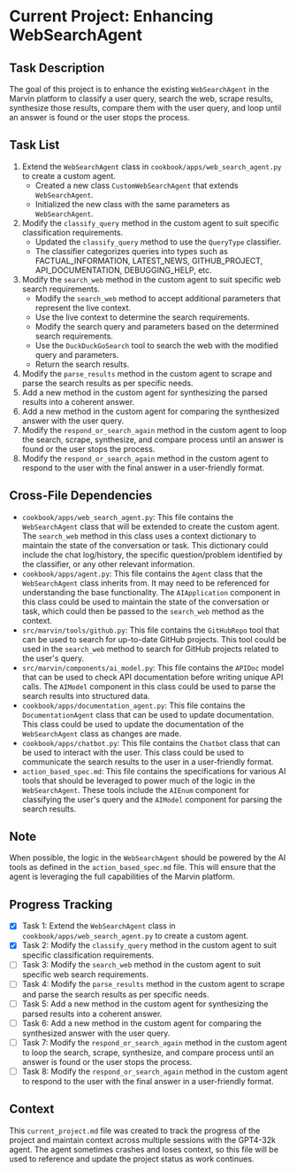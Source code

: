 # Current Project: Enhancing WebSearchAgent

## Task Description
The goal of this project is to enhance the existing `WebSearchAgent` in the Marvin platform to classify a user query, search the web, scrape results, synthesize those results, compare them with the user query, and loop until an answer is found or the user stops the process.

## Task List
1. Extend the `WebSearchAgent` class in `cookbook/apps/web_search_agent.py` to create a custom agent.
    - Created a new class `CustomWebSearchAgent` that extends `WebSearchAgent`.
    - Initialized the new class with the same parameters as `WebSearchAgent`.
2. Modify the `classify_query` method in the custom agent to suit specific classification requirements.
    - Updated the `classify_query` method to use the `QueryType` classifier.
    - The classifier categorizes queries into types such as FACTUAL_INFORMATION, LATEST_NEWS, GITHUB_PROJECT, API_DOCUMENTATION, DEBUGGING_HELP, etc.
3. Modify the `search_web` method in the custom agent to suit specific web search requirements.
    - Modify the `search_web` method to accept additional parameters that represent the live context.
    - Use the live context to determine the search requirements.
    - Modify the search query and parameters based on the determined search requirements.
    - Use the `DuckDuckGoSearch` tool to search the web with the modified query and parameters.
    - Return the search results.
4. Modify the `parse_results` method in the custom agent to scrape and parse the search results as per specific needs.
5. Add a new method in the custom agent for synthesizing the parsed results into a coherent answer.
6. Add a new method in the custom agent for comparing the synthesized answer with the user query.
7. Modify the `respond_or_search_again` method in the custom agent to loop the search, scrape, synthesize, and compare process until an answer is found or the user stops the process.
8. Modify the `respond_or_search_again` method in the custom agent to respond to the user with the final answer in a user-friendly format.

## Cross-File Dependencies
- `cookbook/apps/web_search_agent.py`: This file contains the `WebSearchAgent` class that will be extended to create the custom agent. The `search_web` method in this class uses a context dictionary to maintain the state of the conversation or task. This dictionary could include the chat log/history, the specific question/problem identified by the classifier, or any other relevant information.
- `cookbook/apps/agent.py`: This file contains the `Agent` class that the `WebSearchAgent` class inherits from. It may need to be referenced for understanding the base functionality. The `AIApplication` component in this class could be used to maintain the state of the conversation or task, which could then be passed to the `search_web` method as the context.
- `src/marvin/tools/github.py`: This file contains the `GitHubRepo` tool that can be used to search for up-to-date GitHub projects. This tool could be used in the `search_web` method to search for GitHub projects related to the user's query.
- `src/marvin/components/ai_model.py`: This file contains the `APIDoc` model that can be used to check API documentation before writing unique API calls. The `AIModel` component in this class could be used to parse the search results into structured data.
- `cookbook/apps/documentation_agent.py`: This file contains the `DocumentationAgent` class that can be used to update documentation. This class could be used to update the documentation of the `WebSearchAgent` class as changes are made.
- `cookbook/apps/chatbot.py`: This file contains the `Chatbot` class that can be used to interact with the user. This class could be used to communicate the search results to the user in a user-friendly format.
- `action_based_spec.md`: This file contains the specifications for various AI tools that should be leveraged to power much of the logic in the `WebSearchAgent`. These tools include the `AIEnum` component for classifying the user's query and the `AIModel` component for parsing the search results.

## Note
When possible, the logic in the `WebSearchAgent` should be powered by the AI tools as defined in the `action_based_spec.md` file. This will ensure that the agent is leveraging the full capabilities of the Marvin platform.

## Progress Tracking
- [x] Task 1: Extend the `WebSearchAgent` class in `cookbook/apps/web_search_agent.py` to create a custom agent.
- [x] Task 2: Modify the `classify_query` method in the custom agent to suit specific classification requirements.
- [ ] Task 3: Modify the `search_web` method in the custom agent to suit specific web search requirements.
- [ ] Task 4: Modify the `parse_results` method in the custom agent to scrape and parse the search results as per specific needs.
- [ ] Task 5: Add a new method in the custom agent for synthesizing the parsed results into a coherent answer.
- [ ] Task 6: Add a new method in the custom agent for comparing the synthesized answer with the user query.
- [ ] Task 7: Modify the `respond_or_search_again` method in the custom agent to loop the search, scrape, synthesize, and compare process until an answer is found or the user stops the process.
- [ ] Task 8: Modify the `respond_or_search_again` method in the custom agent to respond to the user with the final answer in a user-friendly format.

## Context
This `current_project.md` file was created to track the progress of the project and maintain context across multiple sessions with the GPT4-32k agent. The agent sometimes crashes and loses context, so this file will be used to reference and update the project status as work continues.
